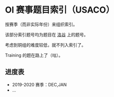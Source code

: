 # OI 赛事题目索引（USACO）

按赛季（而非实际年份）来组织索引。

该部分索引题号均为题目在 [洛谷](https://www.luogu.com.cn) 上的题号。

考虑到铜组的难度较低，就不列入索引了。

Training 的题在路上了（咕）。

## 进度表

- 2019-2020 赛季：DEC,JAN
- ...

